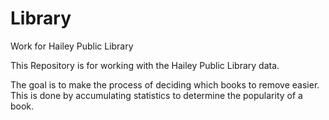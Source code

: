 # Library
Work for Hailey Public Library

This Repository is for working with the Hailey Public Library data.

The goal is to make the process of deciding which books to remove easier. This is done by accumulating statistics to determine the popularity of a book.
